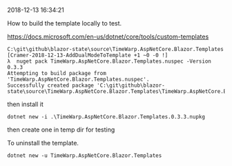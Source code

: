 2018-12-13 16:34:21

How to build the template locally to test.

https://docs.microsoft.com/en-us/dotnet/core/tools/custom-templates


```
C:\git\github\blazor-state\source\TimeWarp.AspNetCore.Blazor.Templates [Cramer-2018-12-13-AddDualModeToTemplate +1 ~0 -0 !]
λ  nuget pack TimeWarp.AspNetCore.Blazor.Templates.nuspec -Version 0.3.3
Attempting to build package from 'TimeWarp.AspNetCore.Blazor.Templates.nuspec'.
Successfully created package 'C:\git\github\blazor-state\source\TimeWarp.AspNetCore.Blazor.Templates\TimeWarp.AspNetCore.Blazor.Templates.0.3.3.nupkg'.
```

then install it

```
dotnet new -i .\TimeWarp.AspNetCore.Blazor.Templates.0.3.3.nupkg
```

then create one in temp dir for testing

To uninstall the template.
```
dotnet new -u TimeWarp.AspNetCore.Blazor.Templates
```